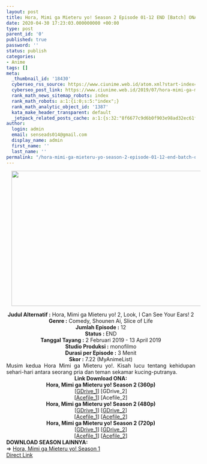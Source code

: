 ```yaml
---
layout: post
title: Hora, Mimi ga Mieteru yo! Season 2 Episode 01-12 END [Batch] ONA Subtitle Indonesia
date: 2020-04-30 17:23:03.000000000 +00:00
type: post
parent_id: '0'
published: true
password: ''
status: publish
categories:
- Anime
tags: []
meta:
  _thumbnail_id: '18430'
  cyberseo_rss_source: https://www.ciunime.web.id/atom.xml?start-index=1801&max-results=150
  cyberseo_post_link: https://www.ciunime.web.id/2019/07/hora-mimi-ga-mieteru-yo-season-2.html
  rank_math_news_sitemap_robots: index
  rank_math_robots: a:1:{i:0;s:5:"index";}
  rank_math_analytic_object_id: '1387'
  kata_make_header_transparent: default
  _jetpack_related_posts_cache: a:1:{s:32:"8f6677c9d6b0f903e98ad32ec61f8deb";a:2:{s:7:"expires";i:1655963423;s:7:"payload";a:0:{}}}
author:
  login: admin
  email: senseads014@gmail.com
  display_name: admin
  first_name: ''
  last_name: ''
permalink: "/hora-mimi-ga-mieteru-yo-season-2-episode-01-12-end-batch-ona-subtitle-indonesia/"
---
```

<div class="separator" style="clear: both; text-align: center;"><a href="https://1.bp.blogspot.com/-syKUsoPGVKY/XRzvFqHnWSI/AAAAAAAAa0I/E3yKTAVpnLYZ-vm5IKUuMOObBK8zXq6_wCLcBGAs/s1600/Hora%2BMimi%2Bga%2BMieteru%2Byo%2521%2BSeason%2B2.jpg" imageanchor="1" style="margin-left: 1em; margin-right: 1em;"><img border="0" data-original-height="720" data-original-width="1280" height="360" src="{{ site.baseurl }}/assets/2020/04/Hora%2BMimi%2Bga%2BMieteru%2Byo%2521%2BSeason%2B2.jpg" width="640" /></a></div>
<p>
<div style="text-align: center;"><b>Judul</b><b><b> Alternatif</b> :</b> Hora, Mimi ga Mieteru yo! 2, Look, I Can See Your Ears! 2</div>
<div style="text-align: center;"><b><b>Genre :</b></b> Comedy, Shounen Ai, Slice of Life</div>
<div style="text-align: center;"><b>Jumlah Episode :</b> 12<br /><b>Status :&nbsp;</b>END<br /><b>Tanggal Tayang :</b> 2 Februari 2019 - 13 April 2019<br /><b>Studio Produksi :</b> monofilmo<br /><b>Durasi per Episode :</b> 3 Menit</div>
<div style="text-align: center;"><b>Skor :</b> 7.22 (MyAnimeList)</div>
<div style="text-align: center;"></div>
<div style="text-align: justify;">Musim kedua Hora Mimi ga Mieteru yo!. Kisah lucu tentang kehidupan sehari-hari antara seorang pria dan teman sekamar kucing-putranya.</div>
<div style="text-align: justify;"></div>
<div style="text-align: justify;"></div>
<div style="text-align: center;"><b>Link Download ONA:</b></div>
<div style="text-align: center;">
<div style="text-align: center;">
<div style="text-align: center;"><b>Hora, Mimi ga Mieteru yo! Season 2 (360p)</b></div>
</div>
<div style="text-align: center;">[<a href="https://drive.google.com/uc?id=1MLg2sFk5A_SgsU5-AxIt-ce8FDIgJeH0" target="_blank" rel="noopener">GDrive_1</a>] [GDrive_2]<br />[<a href="https://acefile.co/f/16403805/hinime-com-mimi-ga-s2-360p-rar" target="_blank" rel="noopener">Acefile_1</a>] [Acefile_2]</div>
<div style="text-align: center;"></div>
<div style="text-align: center;"><b>Hora, Mimi ga Mieteru yo! Season 2 (480p)</b></div>
</div>
<div style="text-align: center;">[<a href="https://drive.google.com/uc?id=1PkH5ubfckq7d7FU4_S5ZHFeAk31bK-t1" target="_blank" rel="noopener">GDrive_1</a>] [<a href="https://drive.google.com/uc?id=1xV3Ga6gaV40Eg5OCCh94u09AW-j0IcXN" target="_blank" rel="noopener">GDrive_2</a>]<br />[<a href="https://acefile.co/f/9624202/kusonime-mimi-ga-mieteru-yo-s2-480p-rar" target="_blank" rel="noopener">Acefile_1</a>] [<a href="https://acefile.co/f/16403807/hinime-com-mimi-ga-s2-480p-rar" target="_blank" rel="noopener">Acefile_2</a>]</div>
<div style="text-align: center;"><b>Hora, Mimi ga Mieteru yo! Season 2 (720p)</b><br />[<a href="https://drive.google.com/uc?id=1lj4f4RqnPME0lwBL5208agDlqQMwveZA" target="_blank" rel="noopener">GDrive_1</a>] [<a href="https://drive.google.com/uc?id=1uKd5yc1QV1nqBlXtQNbwao5xTbV_xW7r" target="_blank" rel="noopener">GDrive_2</a>]<br />[<a href="https://acefile.co/f/9624203/kusonime-mimi-ga-mieteru-yo-s2-720p-rar" target="_blank" rel="noopener">Acefile_1</a>] [<a href="https://acefile.co/f/16403808/hinime-com-mimi-ga-s2-720p-rar" target="_blank" rel="noopener">Acefile_2</a>]
<div style="text-align: left;"></div>
<div style="text-align: left;"></div>
<div style="text-align: left;"><b>DOWNLOAD SEASON LAINNYA:</b></div>
<div style="text-align: left;"></div>
<div style="text-align: left;">=&gt;&nbsp;<a href="https://www.ciunime.web.id/2019/07/hora-mimi-ga-mieteru-yo-season-1.html" target="_blank" rel="noopener">Hora, Mimi ga Mieteru yo! Season 1</a></div>
<div style="text-align: left;"></div>
</div>
<link rel="stylesheet" href="https://cdnjs.cloudflare.com/ajax/libs/font-awesome/4.7.0/css/font-awesome.min.css" />
<div class="divbtn"> <a href="https://handymansurrender.com/fihup8buzv?key=94550f7ce39444073321dde3b8782f97" class="btn"><i class="fa fa-download"></i> Direct Link</a> </div>
